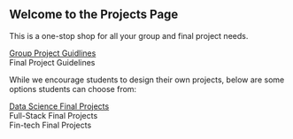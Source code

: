## Welcome to the Projects Page

This is a one-stop shop for all your group and final project needs. 

[Group Project Guidlines](Group_project_guidelines.md)    
Final Project Guidelines   

While we encourage students to design their own projects, below are some options students can choose from:

   [Data Science Final Projects](DS_project_options.md)     
Full-Stack Final Projects     
Fin-tech Final Projects     



